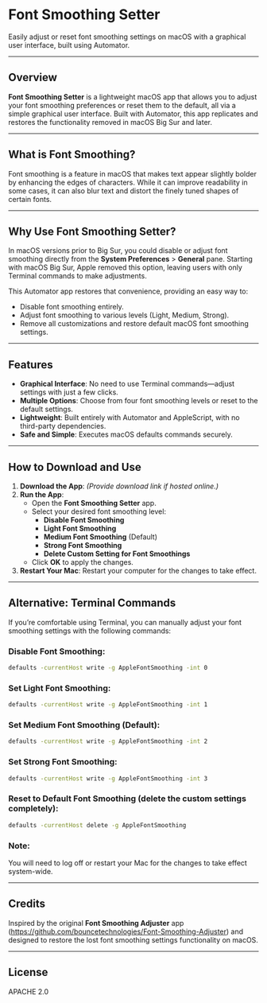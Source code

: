 # Font Smoothing Setter

Easily adjust or reset font smoothing settings on macOS with a graphical user interface, built using Automator.

---

## **Overview**

**Font Smoothing Setter** is a lightweight macOS app that allows you to adjust your font smoothing preferences or reset them to the default, all via a simple graphical user interface. Built with Automator, this app replicates and restores the functionality removed in macOS Big Sur and later.

---

## **What is Font Smoothing?**

Font smoothing is a feature in macOS that makes text appear slightly bolder by enhancing the edges of characters. While it can improve readability in some cases, it can also blur text and distort the finely tuned shapes of certain fonts.

---

## **Why Use Font Smoothing Setter?**

In macOS versions prior to Big Sur, you could disable or adjust font smoothing directly from the **System Preferences** > **General** pane. Starting with macOS Big Sur, Apple removed this option, leaving users with only Terminal commands to make adjustments.

This Automator app restores that convenience, providing an easy way to:

- Disable font smoothing entirely.
- Adjust font smoothing to various levels (Light, Medium, Strong).
- Remove all customizations and restore default macOS font smoothing settings.

---

## **Features**

- **Graphical Interface**: No need to use Terminal commands—adjust settings with just a few clicks.
- **Multiple Options**: Choose from four font smoothing levels or reset to the default settings.
- **Lightweight**: Built entirely with Automator and AppleScript, with no third-party dependencies.
- **Safe and Simple**: Executes macOS defaults commands securely.

---

## **How to Download and Use**

1. **Download the App**: *(Provide download link if hosted online.)*
2. **Run the App**:
   - Open the **Font Smoothing Setter** app.
   - Select your desired font smoothing level:
     - **Disable Font Smoothing**
     - **Light Font Smoothing**
     - **Medium Font Smoothing** (Default)
     - **Strong Font Smoothing**
     - **Delete Custom Setting for Font Smoothings**
   - Click **OK** to apply the changes.
3. **Restart Your Mac**: Restart your computer for the changes to take effect.

---

## **Alternative: Terminal Commands**

If you’re comfortable using Terminal, you can manually adjust your font smoothing settings with the following commands:

### **Disable Font Smoothing**:
```bash
defaults -currentHost write -g AppleFontSmoothing -int 0
```

### **Set Light Font Smoothing**:
```bash
defaults -currentHost write -g AppleFontSmoothing -int 1
```

### **Set Medium Font Smoothing (Default)**:
```bash
defaults -currentHost write -g AppleFontSmoothing -int 2
```

### **Set Strong Font Smoothing**:
```bash
defaults -currentHost write -g AppleFontSmoothing -int 3
```

### **Reset to Default Font Smoothing (delete the custom settings completely)**:
```bash
defaults -currentHost delete -g AppleFontSmoothing
```

### **Note**:  
You will need to log off or restart your Mac for the changes to take effect system-wide.

---

## **Credits**

Inspired by the original **Font Smoothing Adjuster** app (https://github.com/bouncetechnologies/Font-Smoothing-Adjuster) and designed to restore the lost font smoothing settings functionality on macOS.

---

## **License**

APACHE 2.0
